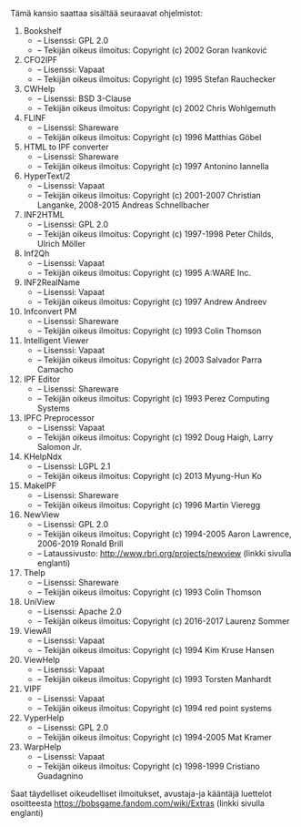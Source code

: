 Tämä kansio saattaa sisältää seuraavat ohjelmistot:

1. Bookshelf
   - – Lisenssi: GPL 2.0
   - – Tekijän oikeus ilmoitus: Copyright (c) 2002 Goran Ivanković
2. CFO2IPF
   - – Lisenssi: Vapaat
   - – Tekijän oikeus ilmoitus: Copyright (c) 1995 Stefan Rauchecker
3. CWHelp
   - – Lisenssi: BSD 3-Clause
   - – Tekijän oikeus ilmoitus: Copyright (c) 2002 Chris Wohlgemuth
4. FLINF
   - – Lisenssi: Shareware
   - – Tekijän oikeus ilmoitus: Copyright (c) 1996 Matthias Göbel
5. HTML to IPF converter
   - – Lisenssi: Shareware
   - – Tekijän oikeus ilmoitus: Copyright (c) 1997 Antonino Iannella
6. HyperText/2
   - – Lisenssi: Vapaat
   - – Tekijän oikeus ilmoitus: Copyright (c) 2001-2007 Christian Langanke, 2008-2015 Andreas Schnellbacher
7. INF2HTML
   - – Lisenssi: GPL 2.0
   - – Tekijän oikeus ilmoitus: Copyright (c) 1997-1998 Peter Childs, Ulrich Möller
8. Inf2Qh
   - – Lisenssi: Vapaat
   - – Tekijän oikeus ilmoitus: Copyright (c) 1995 A:WARE Inc.
9. INF2RealName
   - – Lisenssi: Vapaat
   - – Tekijän oikeus ilmoitus: Copyright (c) 1997 Andrew Andreev
10. Infconvert PM
    - – Lisenssi: Shareware
    - – Tekijän oikeus ilmoitus: Copyright (c) 1993 Colin Thomson
11. Intelligent Viewer
    - – Lisenssi: Vapaat
    - – Tekijän oikeus ilmoitus: Copyright (c) 2003 Salvador Parra Camacho
12. IPF Editor
    - – Lisenssi: Shareware
    - – Tekijän oikeus ilmoitus: Copyright (c) 1993 Perez Computing Systems
13. IPFC Preprocessor
    - – Lisenssi: Vapaat
    - – Tekijän oikeus ilmoitus: Copyright (c) 1992 Doug Haigh, Larry Salomon Jr.
14. KHelpNdx
    - – Lisenssi: LGPL 2.1
    - – Tekijän oikeus ilmoitus: Copyright (c) 2013 Myung-Hun Ko
15. MakeIPF
    - – Lisenssi: Shareware
    - – Tekijän oikeus ilmoitus: Copyright (c) 1996 Martin Vieregg
16. NewView
    - – Lisenssi: GPL 2.0
    - – Tekijän oikeus ilmoitus: Copyright (c) 1994-2005 Aaron Lawrence, 2006-2019 Ronald Brill
    - – Lataussivusto: http://www.rbri.org/projects/newview (linkki sivulla englanti)
17. Thelp
    - – Lisenssi: Shareware
    - – Tekijän oikeus ilmoitus: Copyright (c) 1993 Colin Thomson
18. UniView
    - – Lisenssi: Apache 2.0
    - – Tekijän oikeus ilmoitus: Copyright (c) 2016-2017 Laurenz Sommer
19. ViewAll
    - – Lisenssi: Vapaat
    - – Tekijän oikeus ilmoitus: Copyright (c) 1994 Kim Kruse Hansen
20. ViewHelp
    - – Lisenssi: Vapaat
    - – Tekijän oikeus ilmoitus: Copyright (c) 1993 Torsten Manhardt
21. VIPF
    - – Lisenssi: Vapaat
    - – Tekijän oikeus ilmoitus: Copyright (c) 1994 red point systems
22. VyperHelp
    - – Lisenssi: GPL 2.0
    - – Tekijän oikeus ilmoitus: Copyright (c) 1994-2005 Mat Kramer
23. WarpHelp
    - – Lisenssi: Vapaat
    - – Tekijän oikeus ilmoitus: Copyright (c) 1998-1999 Cristiano Guadagnino

Saat täydelliset oikeudelliset ilmoitukset, avustaja-ja kääntäjä luettelot osoitteesta https://bobsgame.fandom.com/wiki/Extras (linkki sivulla englanti)

